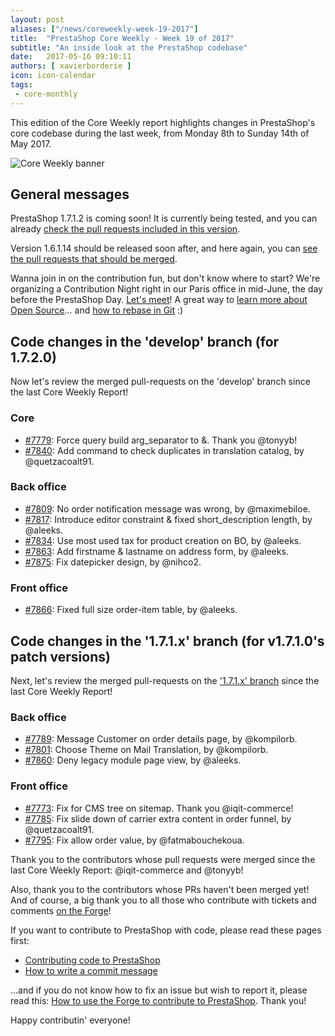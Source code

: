 ```yaml
---
layout: post
aliases: ["/news/coreweekly-week-19-2017"]
title:  "PrestaShop Core Weekly - Week 19 of 2017"
subtitle: "An inside look at the PrestaShop codebase"
date:   2017-05-16 09:10:11
authors: [ xavierborderie ]
icon: icon-calendar
tags:
 - core-monthly
---
```


This edition of the Core Weekly report highlights changes in PrestaShop's core codebase during the last week, from Monday 8th to Sunday 14th of May 2017.

![Core Weekly banner](/assets/images/2017/04/core_weekly_banner.jpg)


## General messages

PrestaShop 1.7.1.2 is coming soon! It is currently being tested, and you can already [check the pull requests included in this version](https://github.com/PrestaShop/PrestaShop/pulls?utf8=%E2%9C%93&q=is%3Apr%20is%3Amerged%20milestone%3A1.7.1.2).

Version 1.6.1.14 should be released soon after, and here again, you can [see the pull requests that should be merged](https://github.com/PrestaShop/PrestaShop/pulls?utf8=%E2%9C%93&q=is%3Apr%20milestone%3A1.6.1.14%20).

Wanna join in on the contribution fun, but don't know where to start? We're organizing a Contribution Night right in our Paris office in mid-June, the day before the PrestaShop Day. [Let's meet](http://build.prestashop.com/news/contributor-night-barcamp-prestashop-day-paris-2017/)! A great way to [learn more about Open Source](http://build.prestashop.com/news/being-in-an-open-source-community/)... and [how to rebase in Git](http://build.prestashop.com/news/rebasing-your-git-branch/) :)


## Code changes in the 'develop' branch (for 1.7.2.0)

Now let's review the merged pull-requests on the 'develop' branch since the last Core Weekly Report!


### Core 

* [#7779](https://github.com/PrestaShop/PrestaShop/pull/7779): Force query build arg_separator to &. Thank you @tonyyb!
* [#7840](https://github.com/PrestaShop/PrestaShop/pull/7840): Add command to check duplicates in translation catalog, by @quetzacoalt91.

### Back office

* [#7809](https://github.com/PrestaShop/PrestaShop/pull/7809): No order notification message was wrong, by @maximebiloe.
* [#7817](https://github.com/PrestaShop/PrestaShop/pull/7817): Introduce editor constraint & fixed short_description length, by @aleeks.
* [#7834](https://github.com/PrestaShop/PrestaShop/pull/7834): Use most used tax for product creation on BO, by @aleeks.
* [#7863](https://github.com/PrestaShop/PrestaShop/pull/7863): Add firstname & lastname on address form, by @aleeks.
* [#7875](https://github.com/PrestaShop/PrestaShop/pull/7875): Fix datepicker design, by @nihco2.

### Front office

* [#7866](https://github.com/PrestaShop/PrestaShop/pull/7866): Fixed full size order-item table, by @aleeks.


## Code changes in the '1.7.1.x' branch (for v1.7.1.0's patch versions) 

Next, let's review the merged pull-requests on the ['1.7.1.x' branch](https://github.com/PrestaShop/PrestaShop/tree/1.7.1.x) since the last Core Weekly Report!

### Back office

* [#7789](https://github.com/PrestaShop/PrestaShop/pull/7789): Message Customer on order details page, by @kompilorb.
* [#7801](https://github.com/PrestaShop/PrestaShop/pull/7801): Choose Theme on Mail Translation, by @kompilorb.
* [#7860](https://github.com/PrestaShop/PrestaShop/pull/7860): Deny legacy module page view, by @aleeks.

### Front office

* [#7773](https://github.com/PrestaShop/PrestaShop/pull/7773): Fix for CMS tree on sitemap. Thank you @iqit-commerce!
* [#7785](https://github.com/PrestaShop/PrestaShop/pull/7785): Fix slide down of carrier extra content in order funnel, by @quetzacoalt91.
* [#7795](https://github.com/PrestaShop/PrestaShop/pull/7795): Fix allow order value, by @fatmabouchekoua.


Thank you to the contributors whose pull requests were merged since the last Core Weekly Report: @iqit-commerce and @tonyyb!

Also, thank you to the contributors whose PRs haven't been merged yet! And of course, a big thank you to all those who contribute with tickets and comments [on the Forge](http://forge.prestashop.com/)!

If you want to contribute to PrestaShop with code, please read these pages first:

 * [Contributing code to PrestaShop](http://doc.prestashop.com/display/PS16/Contributing+code+to+PrestaShop)
 * [How to write a commit message](http://doc.prestashop.com/display/PS16/How+to+write+a+commit+message)

...and if you do not know how to fix an issue but wish to report it, please read this: [How to use the Forge to contribute to PrestaShop](http://doc.prestashop.com/display/PS16/How+to+use+the+Forge+to+contribute+to+PrestaShop). Thank you!

Happy contributin' everyone!
